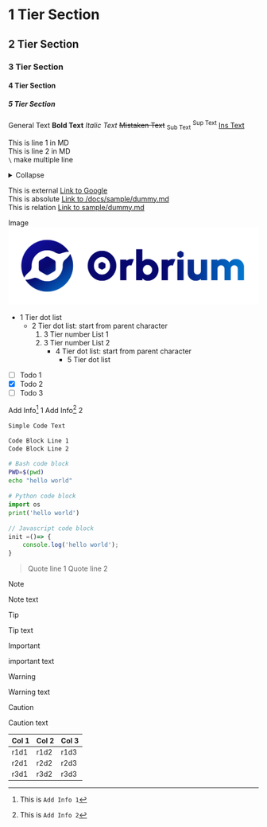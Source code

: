 # 1 Tier Section

## 2 Tier Section

### 3 Tier Section

#### 4 Tier Section

##### 5 Tier Section

General Text **Bold Text** *Italic Text* ~~Mistaken Text~~ <sub>Sub Text</sub> <sup>Sup Text</sup> <ins>Ins Text</ins>

This is line 1 in MD\
This is line 2 in MD\
`\` make multiple line

<details><summary>Collapse</summary>

**This is hidden**\
OK

</details>

This is external [Link to Google](https://google.com)\
This is absolute [Link to /docs/sample/dummy.md](/docs/sample/dummy.md)\
This is relation [Link to sample/dummy.md](sample/dummy.md)

Image ![50% Link](sample/orbrium-logo.png)

- 1 Tier dot list
  - 2 Tier dot list: start from parent character
    1. 3 Tier number List 1
    2. 3 Tier number List 2
       - 4 Tier dot list: start from parent character
         - 5 Tier dot list

- [ ] Todo 1
- [x] Todo 2
- [ ] Todo 3

Add Info[^1] 1
Add Info[^2] 2

[^1]: This is `Add Info 1`
[^2]: This is `Add Info 2`

`Simple Code Text`

```
Code Block Line 1
Code Block Line 2
```

```bash
# Bash code block
PWD=$(pwd)
echo "hello world"
```

```python
# Python code block
import os
print('hello world')
```

```javascript
// Javascript code block
init =()=> {
	console.log('hello world');
}
```

> Quote line 1
> Quote line 2

> [!NOTE]
> Note text

> [!TIP]
> Tip text

> [!IMPORTANT]
> important text

> [!WARNING]
> Warning text

> [!CAUTION]
> Caution text

| Col 1 | Col 2 | Col 3 |
| --- | --- | --- |
| r1d1 | r1d2 | r1d3 |
| r2d1 | r2d2 | r2d3 |
| r3d1 | r3d2 | r3d3 |











